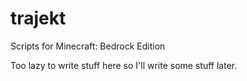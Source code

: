 # trajekt
Scripts for Minecraft: Bedrock Edition

Too lazy to write stuff here so I'll write some stuff later.
